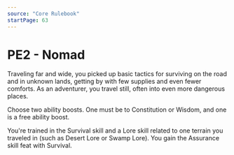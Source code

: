 ```yaml
---
source: "Core Rulebook"
startPage: 63
---
```

# PE2 - Nomad
Traveling far and wide, you picked up basic tactics for surviving on the road and in unknown lands, getting by with few supplies and even fewer comforts. As an adventurer, you travel still, often into even more dangerous places.

Choose two ability boosts. One must be to Constitution or Wisdom, and one is a free ability boost.

You're trained in the Survival skill and a Lore skill related to one terrain you traveled in (such as Desert Lore or Swamp Lore). You gain the Assurance skill feat with Survival.